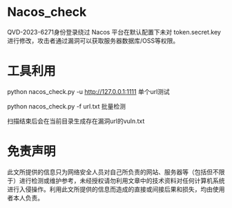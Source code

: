 # Nacos_check
QVD-2023-6271身份登录绕过
Nacos 平台在默认配置下未对 token.secret.key 进行修改，攻击者通过漏洞可以获取服务器数据库/OSS等权限。


# 工具利用

python nacos_check.py -u http://127.0.0.1:1111 单个url测试

python nacos_check.py -f url.txt 批量检测

扫描结束后会在当前目录生成存在漏洞url的vuln.txt


# 免责声明
此文所提供的信息只为网络安全人员对自己所负责的网站、服务器等（包括但不限于）进行检测或维护参考，未经授权请勿利用文章中的技术资料对任何计算机系统进行入侵操作。利用此文所提供的信息而造成的直接或间接后果和损失，均由使用者本人负责。
